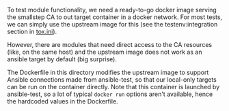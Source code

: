 To test module functionality, we need a ready-to-go docker image serving the smallstep CA to out target container in a docker network.
For most tests, we can simply use the upstream image for this (see the testenv:integration section in [tox.ini](/tox.ini)).

However, there are modules that need direct access to the CA resources (like, on the same host) and the upstream image does not work as an ansible target by default (big surprise).

The Dockerfile in this directory modifies the upstream image to support Ansible connections made from ansible-test, so that our local-only targets can be run on the container directly.
Note that this container is launched by ansible-test, so a lot of typical `docker run` options aren't available, hence the hardcoded values in the Dockerfile.
